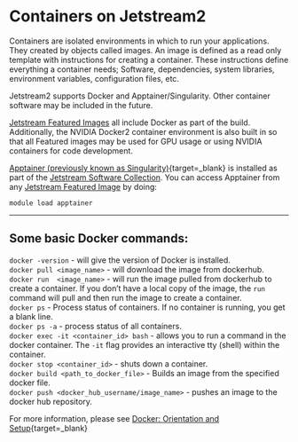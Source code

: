 # Containers on Jetstream2

Containers are isolated environments in which to run your applications. They created by objects called images. An image is defined as a read only template with instructions for creating a container. These instructions define everything a container needs; Software, dependencies, system libraries, environment variables, configuration files, etc.

Jetstream2 supports Docker and Apptainer/Singularity. Other container software may be included in the future.

[Jetstream Featured Images](featured.md) all include Docker as part of the build. Additionally, the NVIDIA Docker2 container environment is also built in so that all Featured images may be used for GPU usage or using NVIDIA containers for code development.

[Apptainer (previously known as Singularity)](https://apptainer.org/){target=_blank} is installed as part of the [Jetstream Software Collection](software.md). You can access Apptainer from any [Jetstream Featured Image](featured.md) by doing:

    module load apptainer

---

## Some basic Docker commands:

`docker -version`  - will give the version of Docker is installed.<br>
`docker pull <image_name>` - will download the image from dockerhub.<br>
`docker run  <image_name>` - will run the image pulled from dockerhub to create a container.
    If you don’t have a local copy of the image, the `run` command will pull and then run the image to create a container.<br>
`docker ps` - Process status of containers. If no container is running, you get a blank line.<br>
`docker ps -a` - process status of all containers.<br>
`docker exec -it <container_id> bash` - allows you to run a command in the docker container.
    The `-it` flag provides an interactive tty (shell) within the container.<br>
`docker stop <container_id>` - shuts down a container.<br>
`docker build <path_to_docker_file>` - Builds an image from the specified docker file.<br>
`docker push <docker_hub_username/image_name>` - pushes an image to the docker hub repository.<br>

For more information, please see [Docker: Orientation and Setup](https://docs.docker.com/get-started/){target=_blank}
